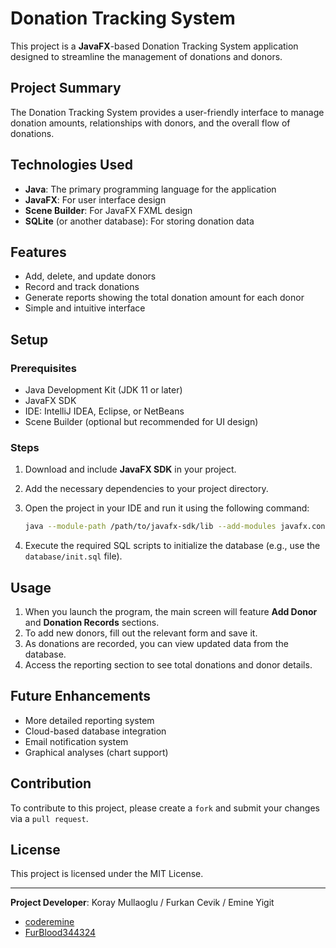 # Donation Tracking System

This project is a **JavaFX**-based Donation Tracking System application designed to streamline the management of donations and donors.

## Project Summary
The Donation Tracking System provides a user-friendly interface to manage donation amounts, relationships with donors, and the overall flow of donations.

## Technologies Used
- **Java**: The primary programming language for the application
- **JavaFX**: For user interface design
- **Scene Builder**: For JavaFX FXML design
- **SQLite** (or another database): For storing donation data

## Features
- Add, delete, and update donors
- Record and track donations
- Generate reports showing the total donation amount for each donor
- Simple and intuitive interface

## Setup

### Prerequisites
- Java Development Kit (JDK 11 or later)
- JavaFX SDK
- IDE: IntelliJ IDEA, Eclipse, or NetBeans
- Scene Builder (optional but recommended for UI design)

### Steps
1. Download and include **JavaFX SDK** in your project.
2. Add the necessary dependencies to your project directory.
3. Open the project in your IDE and run it using the following command:

   ```bash
   java --module-path /path/to/javafx-sdk/lib --add-modules javafx.controls,javafx.fxml -jar DonationTrackingSystem.jar
   ```

4. Execute the required SQL scripts to initialize the database (e.g., use the `database/init.sql` file).

## Usage
1. When you launch the program, the main screen will feature **Add Donor** and **Donation Records** sections.
2. To add new donors, fill out the relevant form and save it.
3. As donations are recorded, you can view updated data from the database.
4. Access the reporting section to see total donations and donor details.

## Future Enhancements
- More detailed reporting system
- Cloud-based database integration
- Email notification system
- Graphical analyses (chart support)

## Contribution
To contribute to this project, please create a `fork` and submit your changes via a `pull request`.

## License
This project is licensed under the MIT License.

---

**Project Developer**: Koray Mullaoglu / Furkan Cevik / Emine Yigit 

- [coderemine](https://github.com/coderemine) 
- [FurBlood344324](https://github.com/FurBlood344324)

